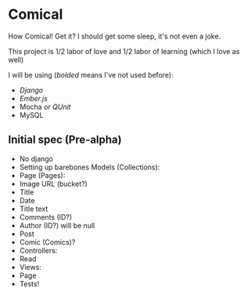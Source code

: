 Comical
=======

How Comical! Get it? I should get some sleep, it's not even a joke.

This project is 1/2 labor of love and 1/2 labor of learning (which I love as well)

I will be using (*bolded* means I've not used before): 

 * *Django*
 * *Ember.js*
 * Mocha or *QUnit*
 * MySQL

Initial spec (Pre-alpha)
------------------------

 * No django
 * Setting up barebones Models (Collections):
  * Page (Pages):
   * Image URL (bucket?)
   * Title
   * Date
   * Title text
   * Comments (ID?)
   * Author (ID?) will be null
   * Post
  * Comic (Comics)?
 * Controllers:
  * Read
 * Views:
  * Page
 * Tests!





